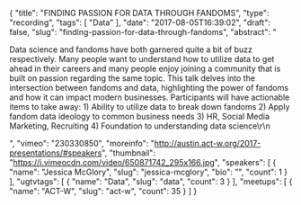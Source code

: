 {
  "title": "FINDING PASSION FOR DATA THROUGH FANDOMS",
  "type": "recording",
  "tags": [
    "Data"
  ],
  "date": "2017-08-05T16:39:02",
  "draft": false,
  "slug": "finding-passion-for-data-through-fandoms",
  "abstract": "<p>Data science and fandoms have both garnered quite a bit of buzz respectively. Many people want to understand how to utilize data to get ahead in their careers and many people enjoy joining a community that is built on passion regarding the same topic. This talk delves into the intersection between fandoms and data, highlighting the power of fandoms and how it can impact modern businesses. Participants will have actionable items to take away: 1) Ability to utilize data to break down fandoms 2) Apply fandom data ideology to common business needs 3) HR, Social Media Marketing, Recruiting 4) Foundation to understanding data science\r\n</p>",
  "vimeo": "230330850",
  "moreinfo": "http://austin.act-w.org/2017-presentations/#speakers",
  "thumbnail": "https://i.vimeocdn.com/video/650871742_295x166.jpg",
  "speakers": [
    {
      "name": "Jessica McGlory",
      "slug": "jessica-mcglory",
      "bio": "",
      "count": 1
    }
  ],
  "ugtvtags": [
    {
      "name": "Data",
      "slug": "data",
      "count": 3
    }
  ],
  "meetups": [
    {
      "name": "ACT-W",
      "slug": "act-w",
      "count": 35
    }
  ]
}